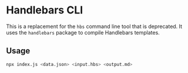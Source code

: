 # Handlebars CLI

This is a replacement for the `hbs` command line tool that is deprecated.
It uses the `handlebars` package to compile Handlebars templates.

## Usage

```bash
npx index.js <data.json> <input.hbs> <output.md>
```
